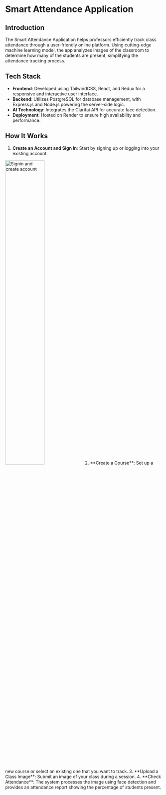 # Smart Attendance Application

## Introduction
The Smart Attendance Application helps professors efficiently track class attendance through a user-friendly online platform. Using cutting-edge machine learning model, the app analyzes images of the classroom to determine how many of the students are present, simplifying the attendance tracking process.

## Tech Stack
- **Frontend**: Developed using TailwindCSS, React, and Redux for a responsive and interactive user interface.
- **Backend**: Utilizes PostgreSQL for database management, with Express.js and Node.js powering the server-side logic.
- **AI Technology**: Integrates the Clarifai API for accurate face detection.
- **Deployment**: Hosted on Render to ensure high availability and performance.

## How It Works
1. **Create an Account and Sign In**: Start by signing up or logging into your existing account. 
<img src="/path/to/image.png" width="50%" alt="Signin and create account">
2. **Create a Course**: Set up a new course or select an existing one that you want to track.
3. **Upload a Class Image**: Submit an image of your class during a session.
4. **Check Attendance**: The system processes the image using face detection and provides an attendance report showing the percentage of students present.



